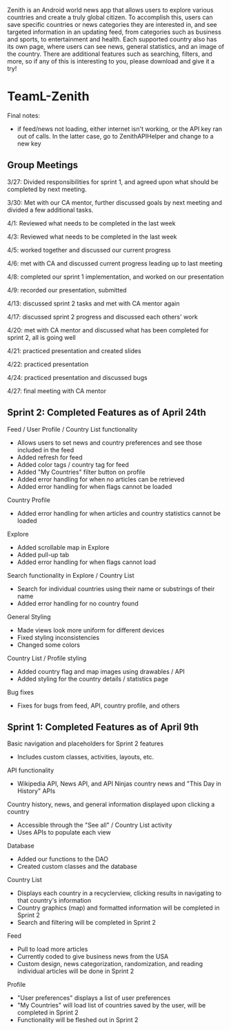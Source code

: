Zenith is an Android world news app that allows users to explore various countries and create a truly global citizen. To accomplish this, users can save specific countries or news categories they are interested in, and see targeted information in an updating feed, from categories such as business and sports, to entertainment and health. Each supported country also has its own page, where users can see news, general statistics, and an image of the country. There are additional features such as searching, filters, and more, so if any of this is interesting to you, please download and give it a try!

# TeamL-Zenith

Final notes:
- if feed/news not loading, either internet isn't working, or the API key ran out of calls. In the latter case, go to ZenithAPIHelper and change to a new key

## Group Meetings

3/27: Divided responsibilities for sprint 1, and agreed upon what should be completed by next meeting.

3/30: Met with our CA mentor, further discussed goals by next meeting and divided a few additional tasks.

4/1: Reviewed what needs to be completed in the last week

4/3: Reviewed what needs to be completed in the last week

4/5: worked together and discussed our current progress

4/6: met with CA and discussed current progress leading up to last meeting

4/8: completed our sprint 1 implementation, and worked on our presentation

4/9: recorded our presentation, submitted

4/13: discussed sprint 2 tasks and met with CA mentor again

4/17: discussed sprint 2 progress and discussed each others' work

4/20: met with CA mentor and discussed what has been completed for sprint 2, all is going well

4/21: practiced presentation and created slides

4/22: practiced presentation

4/24: practiced presentation and discussed bugs

4/27: final meeting with CA mentor

## Sprint 2: Completed Features as of April 24th ##
Feed / User Profile / Country List functionality
- Allows users to set news and country preferences and see those included in the feed
- Added refresh for feed
- Added color tags / country tag for feed
- Added "My Countries" filter button on profile
- Added error handling for when no articles can be retrieved
- Added error handling for when flags cannot be loaded

Country Profile
- Added error handling for when articles and country statistics cannot be loaded

Explore
- Added scrollable map in Explore
- Added pull-up tab
- Added error handling for when flags cannot load

Search functionality in Explore / Country List
- Search for individual countries using their name or substrings of their name
- Added error handling for no country found

General Styling
- Made views look more uniform for different devices
- Fixed styling inconsistencies
- Changed some colors

Country List / Profile styling
- Added country flag and map images using drawables / API
- Added styling for the country details / statistics page

Bug fixes
- Fixes for bugs from feed, API, country profile, and others

## Sprint 1: Completed Features as of April 9th
Basic navigation and placeholders for Sprint 2 features
- Includes custom classes, activities, layouts, etc.

API functionality
- Wikipedia API, News API, and API Ninjas country news and "This Day in History" APIs

Country history, news, and general information displayed upon clicking a country
- Accessible through the "See all" / Country List activity
- Uses APIs to populate each view

Database
- Added our functions to the DAO
- Created custom classes and the database

Country List
- Displays each country in a recyclerview, clicking results in navigating to that country's information
- Country graphics (map) and formatted information will be completed in Sprint 2
- Search and filtering will be completed in Sprint 2

Feed
- Pull to load more articles
- Currently coded to give business news from the USA
- Custom design, news categorization, randomization, and reading individual articles will be done in Sprint 2

Profile
- "User preferences" displays a list of user preferences
- "My Countries" will load list of countries saved by the user, will be completed in Sprint 2
- Functionality will be fleshed out in Sprint 2

